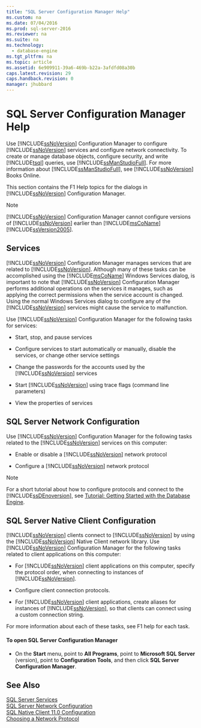 ```yaml
---
title: "SQL Server Configuration Manager Help"
ms.custom: na
ms.date: 07/04/2016
ms.prod: sql-server-2016
ms.reviewer: na
ms.suite: na
ms.technology: 
  - database-engine
ms.tgt_pltfrm: na
ms.topic: article
ms.assetid: 6e909911-39a6-469b-b22a-3afdfd08a30b
caps.latest.revision: 29
caps.handback.revision: 0
manager: jhubbard
---
```

# SQL Server Configuration Manager Help
Use [!INCLUDE[ssNoVersion](../../Topics/TopicNameContainA/tokens/ssNoVersion_md.md)] Configuration Manager to configure [!INCLUDE[ssNoVersion](../../Topics/TopicNameContainA/tokens/ssNoVersion_md.md)] services and configure network connectivity. To create or manage database objects, configure security, and write [!INCLUDE[tsql](../../Topics/TopicNameContainA/tokens/tsql_md.md)] queries, use [!INCLUDE[ssManStudioFull](../../Topics/TopicNameContainA/tokens/ssManStudioFull_md.md)]. For more information about [!INCLUDE[ssManStudioFull](../../Topics/TopicNameContainA/tokens/ssManStudioFull_md.md)], see [!INCLUDE[ssNoVersion](../../Topics/TopicNameContainA/tokens/ssNoVersion_md.md)] Books Online.  
  
 This section contains the F1 Help topics for the dialogs in [!INCLUDE[ssNoVersion](../../Topics/TopicNameContainA/tokens/ssNoVersion_md.md)] Configuration Manager.  
  
> [!NOTE]  
>  [!INCLUDE[ssNoVersion](../../Topics/TopicNameContainA/tokens/ssNoVersion_md.md)] Configuration Manager cannot configure versions of [!INCLUDE[ssNoVersion](../../Topics/TopicNameContainA/tokens/ssNoVersion_md.md)] earlier than [!INCLUDE[msCoName](../../Topics/TopicNameContainA/tokens/msCoName_md.md)][!INCLUDE[ssVersion2005](../../Topics/TopicNameContainA/tokens/ssVersion2005_md.md)].  
  
## Services  
 [!INCLUDE[ssNoVersion](../../Topics/TopicNameContainA/tokens/ssNoVersion_md.md)] Configuration Manager manages services that are related to [!INCLUDE[ssNoVersion](../../Topics/TopicNameContainA/tokens/ssNoVersion_md.md)]. Although many of these tasks can be accomplished using the [!INCLUDE[msCoName](../../Topics/TopicNameContainA/tokens/msCoName_md.md)] Windows Services dialog, is important to note that [!INCLUDE[ssNoVersion](../../Topics/TopicNameContainA/tokens/ssNoVersion_md.md)] Configuration Manager performs additional operations on the services it manages, such as applying the correct permissions when the service account is changed. Using the normal Windows Services dialog to configure any of the [!INCLUDE[ssNoVersion](../../Topics/TopicNameContainA/tokens/ssNoVersion_md.md)] services might cause the service to malfunction.  
  
 Use [!INCLUDE[ssNoVersion](../../Topics/TopicNameContainA/tokens/ssNoVersion_md.md)] Configuration Manager for the following tasks for services:  
  
-   Start, stop, and pause services  
  
-   Configure services to start automatically or manually, disable the services, or change other service settings  
  
-   Change the passwords for the accounts used by the [!INCLUDE[ssNoVersion](../../Topics/TopicNameContainA/tokens/ssNoVersion_md.md)] services  
  
-   Start [!INCLUDE[ssNoVersion](../../Topics/TopicNameContainA/tokens/ssNoVersion_md.md)] using trace flags (command line parameters)  
  
-   View the properties of services  
  
## SQL Server Network Configuration  
 Use [!INCLUDE[ssNoVersion](../../Topics/TopicNameContainA/tokens/ssNoVersion_md.md)] Configuration Manager for the following tasks related to the [!INCLUDE[ssNoVersion](../../Topics/TopicNameContainA/tokens/ssNoVersion_md.md)] services on this computer:  
  
-   Enable or disable a [!INCLUDE[ssNoVersion](../../Topics/TopicNameContainA/tokens/ssNoVersion_md.md)] network protocol  
  
-   Configure a [!INCLUDE[ssNoVersion](../../Topics/TopicNameContainA/tokens/ssNoVersion_md.md)] network protocol  
  
> [!NOTE]  
>  For a short tutorial about how to configure protocols and connect to the [!INCLUDE[ssDEnoversion](../../Topics/TopicNameContainA/tokens/ssDEnoversion_md.md)], see [Tutorial: Getting Started with the Database Engine](assetId:///655e709b-346b-469c-bddc-a5a0238d07e0).  
  
## SQL Server Native Client Configuration  
 [!INCLUDE[ssNoVersion](../../Topics/TopicNameContainA/tokens/ssNoVersion_md.md)] clients connect to [!INCLUDE[ssNoVersion](../../Topics/TopicNameContainA/tokens/ssNoVersion_md.md)] by using the [!INCLUDE[ssNoVersion](../../Topics/TopicNameContainA/tokens/ssNoVersion_md.md)] Native Client network library. Use [!INCLUDE[ssNoVersion](../../Topics/TopicNameContainA/tokens/ssNoVersion_md.md)] Configuration Manager for the following tasks related to client applications on this computer:  
  
-   For [!INCLUDE[ssNoVersion](../../Topics/TopicNameContainA/tokens/ssNoVersion_md.md)] client applications on this computer, specify the protocol order, when connecting to instances of [!INCLUDE[ssNoVersion](../../Topics/TopicNameContainA/tokens/ssNoVersion_md.md)].  
  
-   Configure client connection protocols.  
  
-   For [!INCLUDE[ssNoVersion](../../Topics/TopicNameContainA/tokens/ssNoVersion_md.md)] client applications, create aliases for instances of [!INCLUDE[ssNoVersion](../../Topics/TopicNameContainA/tokens/ssNoVersion_md.md)], so that clients can connect using a custom connection string.  
  
 For more information about each of these tasks, see F1 help for each task.  
  
#### To open SQL Server Configuration Manager  
  
-   On the **Start** menu, point to **All Programs**, point to **Microsoft SQL Server** (version), point to **Configuration Tools**, and then click **SQL Server Configuration Manager**.  
  
## See Also  
 [SQL Server Services](../../Topics/TopicNameNotContainA/SQL-Server-Services.md)   
 [SQL Server Network Configuration](../../Topics/TopicNameNotContainA/SQL-Server-Network-Configuration.md)   
 [SQL Native Client 11.0 Configuration](../../Topics/TopicNameNotContainA/SQL-Native-Client-11.0-Configuration.md)   
 [Choosing a Network Protocol](assetId:///6565fb7d-b076-4447-be90-e10d0dec359a)